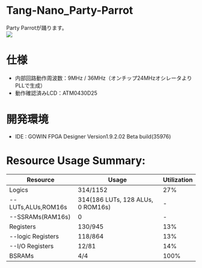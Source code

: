 # Tang-Nano_Party-Parrot
Party Parrotが踊ります。  
[![](https://img.youtube.com/vi/d6vprVDSv0o/0.jpg)](https://www.youtube.com/watch?v=d6vprVDSv0o)  

# 仕様
- 内部回路動作周波数：9MHz / 36MHz（オンチップ24MHzオシレータよりPLLで生成）
- 動作確認済みLCD：ATM0430D25

# 開発環境
- IDE : GOWIN FPGA Designer Version1.9.2.02 Beta build(35976)

# Resource Usage Summary:
|  Resource  |  Usage |  Utilization  |
| ---------- | ------ | ------------- |
|  Logics  |  314/1152  | 27% |
|  --LUTs,ALUs,ROM16s  |  314(186 LUTs, 128 ALUs, 0 ROM16s)  | - |
|  --SSRAMs(RAM16s)  |  0  | - |
|  Registers  |  130/945  | 13% |
|  --logic Registers  |  118/864  | 13% |
|  --I/O Registers  |  12/81  | 14% |
|  BSRAMs  |  4/4  | 100% |

